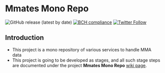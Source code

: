 # Mmates Mono Repo
![GitHub release (latest by date)](https://img.shields.io/github/v/release/Georgich88/mmates)
[![BCH compliance](https://bettercodehub.com/edge/badge/Georgich88/mmates?branch=master)](https://bettercodehub.com/)
[![Twitter Follow](https://img.shields.io/twitter/follow/georgich88?label=follow%20me&style=social)](https://twitter.com/georgich88)

## Introduction
- This project is a mono repository of various services to handle MMA data
- This project is going to be developed as stages, and all such stage steps are documented under
  the project **Mmates Mono Repo** [wiki page](https://github.com/Georgich88/mmates/wiki).